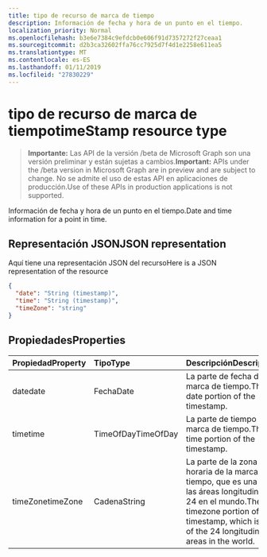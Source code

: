 ```yaml
---
title: tipo de recurso de marca de tiempo
description: Información de fecha y hora de un punto en el tiempo.
localization_priority: Normal
ms.openlocfilehash: b3e6e7384c9efdcb0e606f91d7357272f27ceaa1
ms.sourcegitcommit: d2b3ca32602ffa76cc7925d7f4d1e2258e611ea5
ms.translationtype: MT
ms.contentlocale: es-ES
ms.lasthandoff: 01/11/2019
ms.locfileid: "27830229"
---
```

# <a name="timestamp-resource-type"></a><span data-ttu-id="91cd0-103">tipo de recurso de marca de tiempo</span><span class="sxs-lookup"><span data-stu-id="91cd0-103">timeStamp resource type</span></span>

> <span data-ttu-id="91cd0-104">**Importante:** Las API de la versión /beta de Microsoft Graph son una versión preliminar y están sujetas a cambios.</span><span class="sxs-lookup"><span data-stu-id="91cd0-104">**Important:** APIs under the /beta version in Microsoft Graph are in preview and are subject to change.</span></span> <span data-ttu-id="91cd0-105">No se admite el uso de estas API en aplicaciones de producción.</span><span class="sxs-lookup"><span data-stu-id="91cd0-105">Use of these APIs in production applications is not supported.</span></span>

<span data-ttu-id="91cd0-106">Información de fecha y hora de un punto en el tiempo.</span><span class="sxs-lookup"><span data-stu-id="91cd0-106">Date and time information for a point in time.</span></span>

## <a name="json-representation"></a><span data-ttu-id="91cd0-107">Representación JSON</span><span class="sxs-lookup"><span data-stu-id="91cd0-107">JSON representation</span></span>

<span data-ttu-id="91cd0-108">Aquí tiene una representación JSON del recurso</span><span class="sxs-lookup"><span data-stu-id="91cd0-108">Here is a JSON representation of the resource</span></span>

<!-- {
  "blockType": "resource",
  "optionalProperties": [

  ],
  "@odata.type": "microsoft.graph.timeStamp"
}-->

```json
{
  "date": "String (timestamp)",
  "time": "String (timestamp)",
  "timeZone": "string"
}

```
## <a name="properties"></a><span data-ttu-id="91cd0-109">Propiedades</span><span class="sxs-lookup"><span data-stu-id="91cd0-109">Properties</span></span>
| <span data-ttu-id="91cd0-110">Propiedad</span><span class="sxs-lookup"><span data-stu-id="91cd0-110">Property</span></span>     | <span data-ttu-id="91cd0-111">Tipo</span><span class="sxs-lookup"><span data-stu-id="91cd0-111">Type</span></span>   |<span data-ttu-id="91cd0-112">Descripción</span><span class="sxs-lookup"><span data-stu-id="91cd0-112">Description</span></span>|
|:---------------|:--------|:----------|
|<span data-ttu-id="91cd0-113">date</span><span class="sxs-lookup"><span data-stu-id="91cd0-113">date</span></span>|<span data-ttu-id="91cd0-114">Fecha</span><span class="sxs-lookup"><span data-stu-id="91cd0-114">Date</span></span>|<span data-ttu-id="91cd0-115">La parte de fecha de la marca de tiempo.</span><span class="sxs-lookup"><span data-stu-id="91cd0-115">The date portion of the timestamp.</span></span>|
|<span data-ttu-id="91cd0-116">time</span><span class="sxs-lookup"><span data-stu-id="91cd0-116">time</span></span>|<span data-ttu-id="91cd0-117">TimeOfDay</span><span class="sxs-lookup"><span data-stu-id="91cd0-117">TimeOfDay</span></span>|<span data-ttu-id="91cd0-118">La parte de tiempo de la marca de tiempo.</span><span class="sxs-lookup"><span data-stu-id="91cd0-118">The time portion of the timestamp.</span></span>|
|<span data-ttu-id="91cd0-119">timeZone</span><span class="sxs-lookup"><span data-stu-id="91cd0-119">timeZone</span></span>|<span data-ttu-id="91cd0-120">Cadena</span><span class="sxs-lookup"><span data-stu-id="91cd0-120">String</span></span>|<span data-ttu-id="91cd0-121">La parte de la zona horaria de la marca de tiempo, que es una de las áreas longitudinales 24 en el mundo.</span><span class="sxs-lookup"><span data-stu-id="91cd0-121">The timezone portion of the timestamp, which is one of the 24 longitudinal areas in the world.</span></span>|

<!-- uuid: 8fcb5dbc-d5aa-4681-8e31-b001d5168d79
2015-10-25 14:57:30 UTC -->
<!-- {
  "type": "#page.annotation",
  "description": "timeStamp resource",
  "keywords": "",
  "section": "documentation",
  "tocPath": ""
}-->
